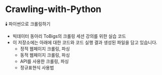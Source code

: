 # Crawling-with-Python
🕯️ 파이썬으로 크롤링하기

- 빅데이터 동아리 ToBigs의 크롤링 세션 강의를 위한 실습 코드
- 이 저장소에는 아래에 대한 코드와 코드 실행 결과 생성된 파일을 담고 있습니다.
  - 정적 웹페이지 크롤링, 파싱
  - 동적 웹페이지 크롤링, 파싱
  - API를 사용한 크롤링, 파싱
  - 정규표현식 사용법
